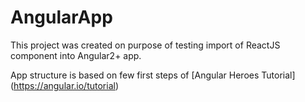 # AngularApp
This project was created on purpose of testing import of ReactJS component into Angular2+ app.

App structure is based on few first steps of [Angular Heroes Tutorial] (https://angular.io/tutorial)
